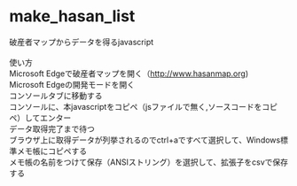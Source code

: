 # make_hasan_list
破産者マップからデータを得るjavascript<br>
<br>
使い方<br>
Microsoft Edgeで破産者マップを開く（http://www.hasanmap.org)<br>
Microsoft Edgeの開発モードを開く<br> 
コンソールタブに移動する<br> 
コンソールに、本javascriptをコピペ（jsファイルで無く,ソースコードをコピペ）してエンター<br> 
データ取得完了まで待つ<br> 
ブラウザ上に取得データが列挙されるのでctrl+aですべて選択して、Windows標準メモ帳にコピペする<br>
メモ帳の名前をつけて保存（ANSIストリング）を選択して、拡張子をcsvで保存する<br>
